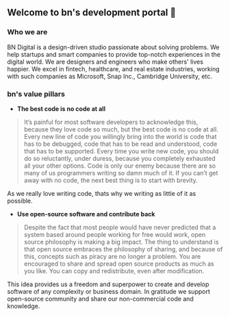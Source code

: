 ## Welcome to bn's development portal 👋

### Who we are

BN Digital is a design-driven studio passionate about solving problems. We help startups and smart companies to provide top-notch experiences in the digital world. We are designers and engineers who make others' lives happier. We excel in fintech, healthcare, and real estate industries, working with such companies as Microsoft, Snap Inc., Cambridge University, etc.

### bn's value pillars

- **The best code is no code at all**
> It’s painful for most software developers to acknowledge this, because they love code so much, but the best code is no code at all. Every new line of code you willingly bring into the world is code that has to be debugged, code that has to be read and understood, code that has to be supported. Every time you write new code, you should do so reluctantly, under duress, because you completely exhausted all your other options. Code is only our enemy because there are so many of us programmers writing so damn much of it. If you can’t get away with no code, the next best thing is to start with brevity.

As we really love writing code, thats why we writing as little of it as possible.

- **Use open-source software and contribute back**
> Despite the fact that most people would have never predicted that a system based around people working for free would work, open source philosophy is making a big impact. The thing to understand is that open source embraces the philosophy of sharing, and because of this, concepts such as piracy are no longer a problem. You are encouraged to share and spread open source products as much as you like. You can copy and redistribute, even after modification.

This idea provides us a freedom and superpower to create and develop software of any complexity or business domain. In gratitude we support open-source community and share our non-commercial code and knowledge.
